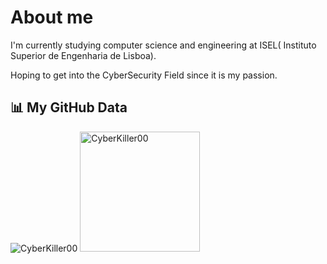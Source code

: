 # About me

I'm currently studying computer science and engineering at ISEL( Instituto Superior de Engenharia de Lisboa).

Hoping to get into the CyberSecurity Field since it is my passion.

## 📊 My GitHub Data

<div>
	<img src="https://github-readme-streak-stats.herokuapp.com/?user=CyberKiller00&theme=dark" alt="CyberKiller00" />
	<img src="https://github-readme-stats.vercel.app/api/top-langs?username=CyberKiller00&langs_count=10&show_icons=true&locale=en&layout=compact&theme=dark" alt="CyberKiller00" height="192px"/>
  <br/>
</div>

